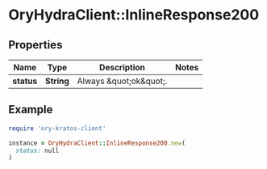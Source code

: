 # OryHydraClient::InlineResponse200

## Properties

| Name | Type | Description | Notes |
| ---- | ---- | ----------- | ----- |
| **status** | **String** | Always \&quot;ok\&quot;. |  |

## Example

```ruby
require 'ory-kratos-client'

instance = OryHydraClient::InlineResponse200.new(
  status: null
)
```

